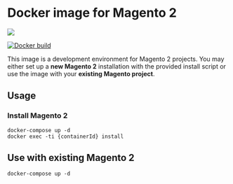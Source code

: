 # Docker image for Magento 2

[![](https://images.microbadger.com/badges/image/netzkollektivgmbh/docker-magento2.svg)](https://microbadger.com/images/netzkollektivgmbh/docker-magento2)

[![Docker build](http://dockeri.co/image/netzkollektivgmbh/docker-magento2)](https://hub.docker.com/r/netzkollektivgmbh/docker-magento2/)

This image is a development environment for Magento 2 projects. You may either set up a **new Magento 2** installation with the provided install script or use the image with your **existing Magento project**.

## Usage

### Install Magento 2

```
docker-compose up -d
docker exec -ti {containerId} install
```

## Use with existing Magento 2

```
docker-compose up -d
```
